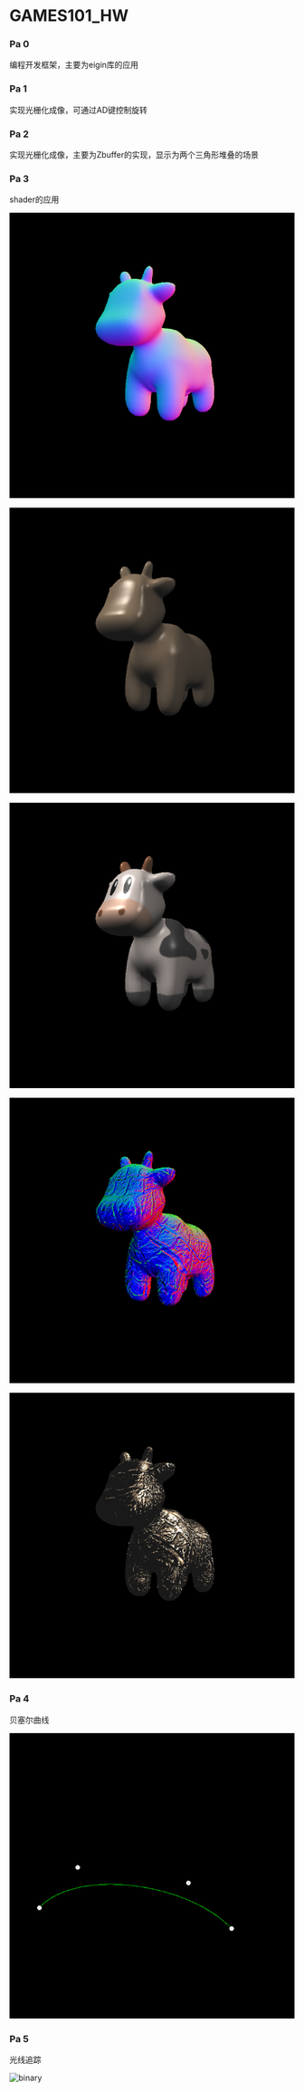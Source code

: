 # GAMES101_HW

### Pa 0

编程开发框架，主要为eigin库的应用



### Pa 1

实现光栅化成像，可通过AD键控制旋转



### Pa 2

实现光栅化成像，主要为Zbuffer的实现，显示为两个三角形堆叠的场景



### Pa 3

shader的应用

![normal](Assignment3/Code/build/normal.png)

![phong](Assignment3/Code/build/phong.png)

![texture](Assignment3/Code/build/texture.png)

![bump](Assignment3/Code/build/bump.png)

![displacement](Assignment3/Code/build/displacement.png)

### Pa 4

贝塞尔曲线

![my_bezier_curve](Assignment4/code/build/my_bezier_curve.png)

### Pa 5

光线追踪

![binary](Assignment5/Code/build/binary.ppm)
